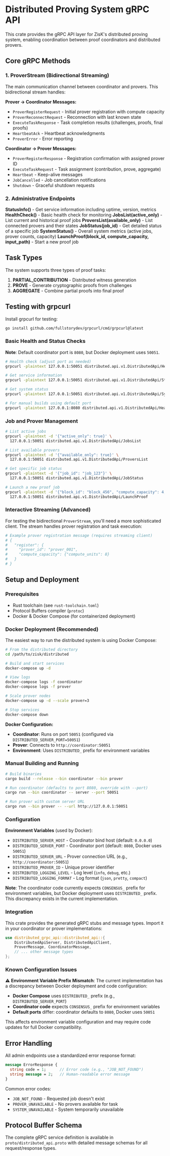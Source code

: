 # Distributed Proving System gRPC API

This crate provides the gRPC API layer for ZisK's distributed proving system, enabling coordination between proof coordinators and distributed provers.

## Core gRPC Methods

### 1. ProverStream (Bidirectional Streaming)

The main communication channel between coordinator and provers. This bidirectional stream handles:

**Prover → Coordinator Messages:**
- `ProverRegisterRequest` - Initial prover registration with compute capacity
- `ProverReconnectRequest` - Reconnection with last known state  
- `ExecuteTaskResponse` - Task completion results (challenges, proofs, final proofs)
- `HeartbeatAck` - Heartbeat acknowledgments
- `ProverError` - Error reporting

**Coordinator → Prover Messages:**
- `ProverRegisterResponse` - Registration confirmation with assigned prover ID
- `ExecuteTaskRequest` - Task assignment (contribution, prove, aggregate)
- `Heartbeat` - Keep-alive messages
- `JobCancelled` - Job cancellation notifications
- `Shutdown` - Graceful shutdown requests

### 2. Administrative Endpoints

**StatusInfo()** - Get service information including uptime, version, metrics
**HealthCheck()** - Basic health check for monitoring
**JobsList(active_only)** - List current and historical proof jobs
**ProversList(available_only)** - List connected provers and their states
**JobStatus(job_id)** - Get detailed status of a specific job
**SystemStatus()** - Overall system metrics (active jobs, prover counts, capacity)
**LaunchProof(block_id, compute_capacity, input_path)** - Start a new proof job

## Task Types

The system supports three types of proof tasks:

1. **PARTIAL_CONTRIBUTION** - Distributed witness generation
2. **PROVE** - Generate cryptographic proofs from challenges  
3. **AGGREGATE** - Combine partial proofs into final proof

## Testing with grpcurl

Install grpcurl for testing:
```bash
go install github.com/fullstorydev/grpcurl/cmd/grpcurl@latest
```

### Basic Health and Status Checks

**Note**: Default coordinator port is `8080`, but Docker deployment uses `50051`.

```bash
# Health check (adjust port as needed)
grpcurl -plaintext 127.0.0.1:50051 distributed.api.v1.DistributedApi/HealthCheck

# Get service information  
grpcurl -plaintext 127.0.0.1:50051 distributed.api.v1.DistributedApi/StatusInfo

# Get system status
grpcurl -plaintext 127.0.0.1:50051 distributed.api.v1.DistributedApi/SystemStatus

# For manual builds using default port
grpcurl -plaintext 127.0.0.1:8080 distributed.api.v1.DistributedApi/HealthCheck
```

### Job and Prover Management

```bash
# List active jobs
grpcurl -plaintext -d '{"active_only": true}' \
  127.0.0.1:50051 distributed.api.v1.DistributedApi/JobsList

# List available provers
grpcurl -plaintext -d '{"available_only": true}' \
  127.0.0.1:50051 distributed.api.v1.DistributedApi/ProversList

# Get specific job status
grpcurl -plaintext -d '{"job_id": "job_123"}' \
  127.0.0.1:50051 distributed.api.v1.DistributedApi/JobStatus

# Launch a new proof job
grpcurl -plaintext -d '{"block_id": "block_456", "compute_capacity": 4, "input_path": "/path/to/input"}' \
  127.0.0.1:50051 distributed.api.v1.DistributedApi/LaunchProof
```

### Interactive Streaming (Advanced)

For testing the bidirectional `ProverStream`, you'll need a more sophisticated client. The stream handles prover registration and task execution:

```bash
# Example prover registration message (requires streaming client)
# {
#   "register": {
#     "prover_id": "prover_001", 
#     "compute_capacity": {"compute_units": 8}
#   }
# }
```

## Setup and Deployment

### Prerequisites

- Rust toolchain (see `rust-toolchain.toml`)
- Protocol Buffers compiler (`protoc`)
- Docker & Docker Compose (for containerized deployment)

### Docker Deployment (Recommended)

The easiest way to run the distributed system is using Docker Compose:

```bash
# From the distributed directory
cd /path/to/zisk/distributed

# Build and start services
docker-compose up -d

# View logs  
docker-compose logs -f coordinator
docker-compose logs -f prover

# Scale prover nodes
docker-compose up -d --scale prover=3

# Stop services
docker-compose down
```

**Docker Configuration:**
- **Coordinator**: Runs on port `50051` (configured via `DISTRIBUTED_SERVER_PORT=50051`)
- **Prover**: Connects to `http://coordinator:50051` 
- **Environment**: Uses `DISTRIBUTED_` prefix for environment variables

### Manual Building and Running

```bash
# Build binaries
cargo build --release --bin coordinator --bin prover

# Run coordinator (defaults to port 8080, override with --port)
cargo run --bin coordinator -- server --port 50051

# Run prover with custom server URL  
cargo run --bin prover -- --url http://127.0.0.1:50051
```

### Configuration

**Environment Variables** (used by Docker):
- `DISTRIBUTED_SERVER_HOST` - Coordinator bind host (default: `0.0.0.0`)
- `DISTRIBUTED_SERVER_PORT` - Coordinator port (default: `8080`, Docker uses `50051`)  
- `DISTRIBUTED_SERVER_URL` - Prover connection URL (e.g., `http://coordinator:50051`)
- `DISTRIBUTED_PROVER_ID` - Unique prover identifier
- `DISTRIBUTED_LOGGING_LEVEL` - Log level (`info`, `debug`, etc.)
- `DISTRIBUTED_LOGGING_FORMAT` - Log format (`json`, `pretty`, `compact`)

**Note**: The coordinator code currently expects `CONSENSUS_` prefix for environment variables, but Docker deployment uses `DISTRIBUTED_` prefix. This discrepancy exists in the current implementation.

### Integration

This crate provides the generated gRPC stubs and message types. Import it in your coordinator or prover implementations:

```rust
use distributed_grpc_api::distributed_api::{
    DistributedApiServer, DistributedApiClient,
    ProverMessage, CoordinatorMessage,
    // ... other message types
};
```

### Known Configuration Issues

⚠️ **Environment Variable Prefix Mismatch**: The current implementation has a discrepancy between Docker deployment and code configuration:

- **Docker Compose** uses `DISTRIBUTED_` prefix (e.g., `DISTRIBUTED_SERVER_PORT`)  
- **Coordinator code** expects `CONSENSUS_` prefix for environment variables
- **Default ports** differ: coordinator defaults to `8080`, Docker uses `50051`

This affects environment variable configuration and may require code updates for full Docker compatibility.

## Error Handling

All admin endpoints use a standardized error response format:

```proto
message ErrorResponse {
  string code = 1;      // Error code (e.g., "JOB_NOT_FOUND")
  string message = 2;   // Human-readable error message  
}
```

Common error codes:
- `JOB_NOT_FOUND` - Requested job doesn't exist
- `PROVER_UNAVAILABLE` - No provers available for task
- `SYSTEM_UNAVAILABLE` - System temporarily unavailable

## Protocol Buffer Schema

The complete gRPC service definition is available in `proto/distributed_api.proto` with detailed message schemas for all request/response types.
